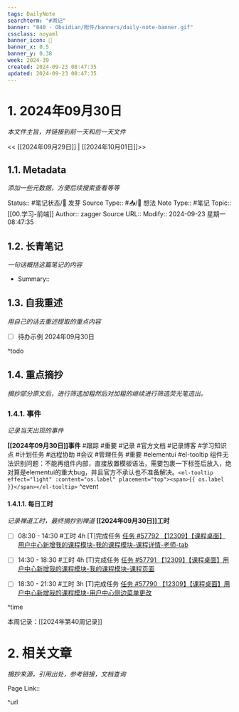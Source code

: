 ```yaml
---
tags: DailyNote
searchterm: "#周记"
banner: "040 - Obsidian/附件/banners/daily-note-banner.gif"
cssclass: noyaml
banner_icon: 💌
banner_x: 0.5
banner_y: 0.38
week: 2024-39
created: 2024-09-23 08:47:35
updated: 2024-09-23 08:47:35
---
```


# 1. 2024年09月30日

_本文件主旨，并链接到前一天和后一天文件_

<< [[2024年09月29日]] | [[2024年10月01日]]>>

## 1.1. Metadata

_添加一些元数据，方便后续搜索查看等等_

Status:: #笔记状态/🌱 发芽
Source Type:: #📥/💭 想法 
Note Type:: #笔记
Topic:: [[00.学习-前端]]
Author:: zagger
Source URL::
Modify:: 2024-09-23 星期一 08:47:35

## 1.2. 长青笔记

_一句话概括这篇笔记的内容_

- Summary::

## 1.3. 自我重述

_用自己的话去重述提取的重点内容_

- [ ] 待办示例 2024年09月30日

^todo

## 1.4. 重点摘抄

_摘抄部分原文后，进行筛选加粗然后对加粗的继续进行筛选荧光笔选出。_

### 1.4.1. 事件

_记录当天出现的事件_

**[[2024年09月30日]]事件** 
#跟踪 #重要 #记录 #官方文档 #记录博客 #学习知识点 #计划任务 #远程协助 #会议 #管理任务
#重要 #elementui #el-tooltip 组件无法识别问题：不能再组件内部，直接放置模板语法，需要包裹一下标签后放入，绝对算是elementui的重大bug，并且官方不承认也不准备解决。`<el-tooltip effect="light" :content="os.label" placement="top"><span>{{ os.label }}</span></el-tooltip>`
^event

#### 1.4.1.1. 每日工时

_记录禅道工时，最终摘抄到禅道_
**[[2024年09月30日]]工时**
- [ ] 08:30 - 14:30 #工时 4h	[T]完成任务	 [任务 #57792 【12309】【课程桌面】用户中心新增我的课程模块-我的课程模块-课程详情-老师-tab](http://172.16.203.14:2980/task-view-57792.html?onlybody=yes&tid=i2sh4q46)	
- [ ] 14:30 - 18:30 #工时 4h	[T]完成任务	 [任务 #57791 【12309】【课程桌面】用户中心新增我的课程模块-我的课程模块-课程页面](http://172.16.203.14:2980/task-view-57791.html?onlybody=yes&tid=i2sh4q46)	
- [ ] 18:30 - 21:30 #工时 3h	[T]完成任务	 [任务 #57790 【12309】【课程桌面】用户中心新增我的课程模块-用户中心侧边菜单更改](http://172.16.203.14:2980/task-view-57790.html?onlybody=yes&tid=i2sh4q46)	

	 


^time

本周记录：[[2024年第40周记录]]

# 2. 相关文章

_摘抄来源，引用出处，参考链接，文档查询_

Page Link::

^url
